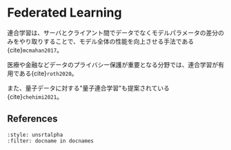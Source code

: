 # Federated Learning

連合学習は、サーバとクライアント間でデータでなくモデルパラメータの差分のみをやり取りすることで、モデル全体の性能を向上させる手法である{cite}`mcmahan2017`。

医療や金融などデータのプライバシー保護が重要となる分野では、連合学習が有用である{cite}`roth2020`。

また、量子データに対する"量子連合学習"も提案されている{cite}`chehimi2021`。

## References

```{bibliography}
:style: unsrtalpha
:filter: docname in docnames
```
